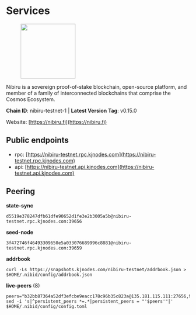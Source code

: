 # Services

<figure><img src="https://raw.githubusercontent.com/kj89/testnet_manuals/main/pingpub/logos/nibiru.png" width="150" alt=""><figcaption></figcaption></figure>

Nibiru is a sovereign proof-of-stake blockchain, open-source platform,  and member of a family of interconnected blockchains that comprise the Cosmos Ecosystem.

**Chain ID**: nibiru-testnet-1 | **Latest Version Tag**: v0.15.0

Website: [https://nibiru.fi](https://nibiru.fi)


## Public endpoints

* rpc: [https://nibiru-testnet.rpc.kjnodes.com](https://nibiru-testnet.rpc.kjnodes.com)
* api: [https://nibiru-testnet.api.kjnodes.com](https://nibiru-testnet.api.kjnodes.com)

## Peering

**state-sync**

```
d5519e378247dfb61dfe90652d1fe3e2b3005a5b@nibiru-testnet.rpc.kjnodes.com:39656
```

**seed-node**

```
3f472746f46493309650e5a033076689996c8881@nibiru-testnet.rpc.kjnodes.com:39659
```

**addrbook**
```
curl -Ls https://snapshots.kjnodes.com/nibiru-testnet/addrbook.json > $HOME/.nibid/config/addrbook.json
```

**live-peers** (8)
```
peers="b32bb87364a52df3efcbe9eacc178c96b35c823a@135.181.115.111:27656,968472e8769e0470fadad79febe51637dd208445@65.108.6.45:60656,0611817f25bd7e9cb3145278e419aa88de8f4751@167.235.145.69:26656,b1d022526a7040512ed0c91e8e20d9612e5e4978@154.26.132.217:26656,3cc4ba658dde90f2276455bb64a4efb666e1bc22@38.242.224.226:46656,7ce9e5d8ad9e4df2cd9d29ab38fff5275ad3b2db@38.242.141.224:26656,9732a620064660185b53352499584354dc8faffd@161.97.137.110:39656,726b928ba4aeb1303526e1a4efe1199fd25af07a@185.215.166.204:39656"
sed -i 's|^persistent_peers *=.*|persistent_peers = "'$peers'"|' $HOME/.nibid/config/config.toml
```
